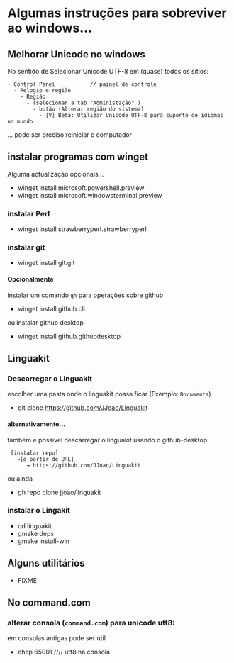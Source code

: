 # Algumas instruções para sobreviver ao windows...

## Melhorar Unicode no windows

No sentido de Selecionar Unicode UTF-8 em (quase) todos os sítios:

```
- Control Panel           // painel de controle
  - Relogio e região
    - Região
      - (selecionar a tab "Administação" )
        - botão (Alterar região do sistema)
          - [V] Beta: Utilizar Unicode UTF-8 para suporte de idiomas no mundo
```

... pode ser preciso reiniciar o computador

## instalar programas com winget

Alguma actualização opcionais...

- winget install microsoft.powershell.preview
- winget install microsoft.windowsterminal.preview

### instalar Perl

- winget install strawberryperl.strawberryperl

### instalar git

- winget install git.git

#### Opcionalmente

instalar um comando `gh` para operações sobre github

- winget install github.cli

ou instalar github desktop

- winget install github.githubdesktop

## Linguakit 

### Descarregar o Linguakit

escolher uma pasta onde o linguakit possa ficar (Exemplo: `Documents`)

- git clone  https://github.com/JJoao/Linguakit
   
#### alternativamente... 

também é possível descarregar o linguakit usando o github-desktop: 
```
 [instalar repo]
   →[a partir de URL]
      → https://github.com/JJoao/Linguakit
```

ou ainda

- gh repo clone jjoao/linguakit


### instalar o Lingakit

- cd linguakit
- gmake deps
- gmake install-win

## Alguns utilitários

- FIXME

## No command.com

### alterar consola (`command.com`) para unicode utf8:

em consolas antigas pode ser útil

- chcp 65001    //// utf8 na consola
